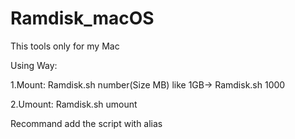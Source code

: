 # Ramdisk_macOS
This tools only for my Mac


Using Way:

 1.Mount:
   Ramdisk.sh number(Size MB)
   like 1GB->  Ramdisk.sh 1000
   
 2.Umount:
   Ramdisk.sh umount
 
 Recommand add the script with alias
 

